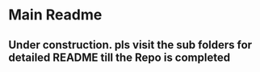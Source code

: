 # Main Readme

## Under construction. pls visit the sub folders for detailed README till the Repo is completed
